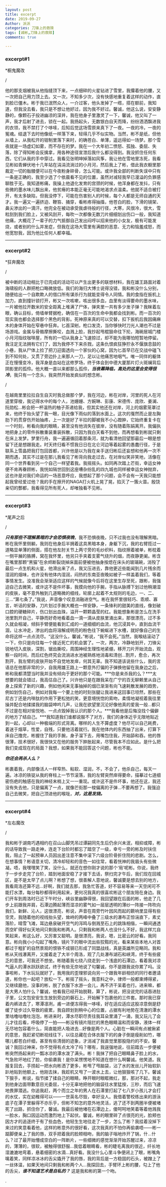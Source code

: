 ```yaml
---
layout: post
title: excerpt
date: 2019-09-27
Author: 派派
categories: 刀锋上的救赎
tags: [诚彬,刀锋上的救赎]
comments: true

---
```

### excerpt#1
*橱鬼魔改

/

他的那支烟被我从他指缝顶下来，一点细碎的火星钻进了雪里，我攥着他的腰，又一次把自己用力顶上去。又一次，不知多少次，没有快感地重复着这样的动作，直到脸已僵木。彬于我已泯然众人，一介过客，他头发掉了一绺，搭在额前，我知道，但我没去看，我只是不想让他好过，因为我不好过。馨诚，他这么说，安安静静的，像颗石子投进幽凉的深井，我在他身子里激灵了一下，馨诚，他又叫了一声，我才后射了进去，锁在一起。我扬起头，无数银白自天而降，纷纷洒洒飘进我的衣领，我不禁打了个哆嗦，后知后觉这场雪原来真下了一夜。一夜的冷，一夜的冤魂。结退下去时他像纸一样落下来，轻得几乎不似实物。当然，彬不是纸，但他从墙上，从我松开的钳制里落下来时，的确苍白、单薄，遥远得如一场梦。那个雪夜就是一场虚幻如雾，而不存在的梦。我在一个大年初二愤怒、孤独、委屈、失落，除了得知彬会反擒拿，用各种途径宣泄后我什么都没得到。我没抓住任何东西，它们从我的手中穿过。我看见张明坤掉落如风筝，我让他在雪地里冻死，我看见彬如青蝉伏地十几年站在涓涓流淌过的小月河，然后我上了彬，借此我衣橱里那裁定一切的骷髅便可以在今夜粉身碎骨，怎么可能。或许我全部的判断失误中只有一条是正确的，我至少选了个依晨看不见的位置，虽然对减轻我早已漫溢的负罪感聊胜于无。我知道彬痛，我操上他退化发育的宫颈的时候，他浑身都在发抖，只有些微的墨水味儿飘出来，他贫瘠的本能正毫无可能地渴求点温柔。他就不适合被打开，有太多缺陷，但我没停下，可能在伤害别人的时候，每个人都是无师自通的天才。我一遍又一遍挤迫、鞭笞、捅穿，看彬疼得抽搐，他苍白的脸，下滑的镜架、鼻尖渗出的一滴汗。他完全在被动承受我虐待般的行径，大寒，风很冷，很大，雪粒刮到我们脸上，又被风刮开，每吹一次都像无数刀片细细划出伤口一般，我知道他痛，大概花了一辈子的力气抵御自己发出闷哼以招来他的小女友，极有可能发烧，或者别的什么并发症，但我在这场大雪里有满腔的恶意、无力和恼羞成怒，而他宽恕我，因为他比任何人都幸福。

---
### excerpt#2
*狂奔魔改

/

被中断的活动相比于已完成的活动可以产生出更多的联想材料，我在雄王路面对着海啸般的人群把枪口略微放低。我们的海归大博士说得没错，我和彬没什么分别，随便给出一个自欺欺人的借口所有谋杀行为就能变得令人同情。我的食指在扳机上加力，直到撞针锁打开，彬又一次咳嗽，咳出很多血，血里有淡得要命的墨水味，一片被他拉开数米的安全距离上堆满了尸体，弹夹里一共有多少发子弹？我眯着左眼，确认目标，倚墙单臂据枪，确信在一百次的生命中我都会找到彬。而一百次的现实我也都会选择那个黑色的背影。死神原来真的可以交替，扣下扳机后我因痛麻木的身体开始在窄巷中狂奔。匕首深剜，枪口发烫，当你够快时刀光人潮也不过是场游戏。金属与骨骼摩擦撕咬，血溅上脸，我抄起甩棍狠命往下抡，海碗居城门楼小月河指纹咖啡屋，所有的一切从我身上飞速掠过，却不能为我哪怕短暂地停留。我注定无法拥有它们了，因为我停不下来杀戮，这条仇恨疯狂狰狞永不偃旗息鼓的小巷，我从尸体上捡了把刀迎面透向一个家伙的心窝，因为匕首早已在交战中磕飞到不知何处，又贯了旁边扑上来那人一刀，足以让他痛苦地咽气。唯一同伴的躯体正在慢慢变冷，我浑身是血站在这修罗场，终于体会到中德大厦那片灯火斑斓背后阴影里的孤伶。他大概一直以来都那么孤伶，***当夜幕降临，高处的这里会变得很冷***，我只有一个念头，我突然开始发疯似的想念彬。

/

在越南里里拉拉自生自灭时我总做那个梦，我在河边，彬在对岸，河里的死人在河道里穿梭，我记得水中的每个人，池姗姗、方婉琳、彭康、宋德传、庞欣、姜澜、阮勋松…彬会把一杯温热的柚子茶递给我，但其实他还在对岸，河上的烟雾笼罩过来，他终于抬头望了我一眼，目光像下雨似的落到水面上。这次的戛然而止是左胸肋下的贯穿伤开始抽疼，上一次是好了半拉的脚被我不小心蹬肿，它始终重复卡在一个时刻，彬看向我的眼睛，甚至没有他消失在彼岸，没有随着陈娟离开。我偏执地把身上的零件拆散重装重装拆散，只因为我白天看不到他，而再想看到彬就只剩在床上发梦。梦里行舟，我一遍遍循回着那条河，就为看清他回望那最后一眼是想留下还是想跟我走。时天终归看不惯我日日在北仑河边等着起雾的愚蠢行径，于是联系上雪晶把我打包回首都，兴许他是以为我在亲手送归彬后还妄想和他再一次不期而遇，其实不过是在那儿我看见了彬背向我走过去，在对岸似笑非笑地，活像在同一个世界看到另一个自己一样望着我。我摇摇头。如同再次踏上芒街，幸运女神便不肯再眷顾彬，我恍如隔世回到这座嘈杂纷乱的四九城也同样被幸运女神抛弃，这也许是对我们命运的一场恶意呼应，我想起了那个问题，会不会有一天我只能想起我曾经爱过他？我的手在擦开的NAGA打火机上晃了晃，掐灭了一簇火苗。殷饶亲切的酆都，我看得见所有死人，却唯独看不见彬。

---
### excerpt#3
*尾声之后

/

***只有那些不理解黑暗的才会恐惧夜晚***，我不恐惧夜晚，只不过我也没有理解黑暗。彬在我怀里侧躺，我则在他身后半拥着这具黑暗本身，身躯下沉，我的右臂揽过一道略显单薄的侧面，搭在他左肘关节上两寸旁的毛纱织料，指纹擦着被单，彬枕着一侧平展的胳膊，窝在我怀里，他另只手夹着支雾气绕升的烟，而夜静更阑。彬含在嘴里那颗“黑猫”在余烬断裂烧掉床面前便被他抽身按熄在床头的玻璃碗，消殁了最后一点生机和火星，他滑出来了点，我又压进去，靠他更近些能闻到几片残余而湿润的烟味，也许没有他体内湿润，闷热的东南亚夜晚如被子一样盖着我们，等着事情发生。没准我会渐渐适应这样的气候就像今后将在这里生存至死，跟彬，我强迫自己去微笑，或许这不是件坏事，我摸向他的手腕，手指从脉搏下划过他稍潮湿的皮肤，毫不意外触到几道略微的细线，轮廓上起着不太规则的毛边，一、二、三…“第七条了。”我说，声音像个叹息消融进空气。彬在我怀里很轻巧、乖顺、寡言，听话的安静，刀片划过手腕大概也一样安静，一条锋利的甜美的直线，像划破口腔的硬糖碎片，伤口划出血珠，溢开一颗颗晶莹的红。我能想象彬是怎么在洗手池里割开自己，平静而好奇地看着血一滴一滴从皮肤里涌出来，那很漂亮，过不多久就会相凝，倾斜手臂便能看到汇成的一道细细的血流，他沉浸其中，直到血流干涸，让水冲走，渗出的血将溶解成明亮的粉色往下蜿蜒进下水槽，就好像自己的生命将这样一点点流尽。“这没什么，馨诚，”彬说，“我不会死。”当然，我喉结滚动了一下，你只是向往每一个接近死亡的机会罢了。一次，两次，冷静地划开，刀锋尖锐地切入皮肤，深割，锯齿撕咬，周围神经生理性地紧绷，移开刀片开始流血，观察一段时间，而后红色终究会流淌进水池被熟练地消毒和清创…割开，愈合，再次割开，我左臂的皮肤开始不自觉地发痒，何其无辜。我不知道该说些什么，我的言语总在他那非常的少，自我用雄王路上一颗意外打偏的子弹换他留在我身边之后，彬和我都清楚当时我并没有倾向于更好的那个可能。***你是来杀我的么？***太想要的就会错过，我高估自己了。兴许他只是在跟我呆在广宁的百无聊赖里从自己身上探索了新的兴趣，例如他闲来无事抽掉的烟已渐渐有向飞速耗散发展的趋势，例如划伤自己，例如对我每一个要上他的时刻张腿让我进来这回事已坦然，那些在尼古丁还是内啡肽的作用下更松弛的笑，更意境恍惚的索吻，柔情地凝视着我往里操并配合地揉揉我的脑袋呻吟几声，让我在欲望里沉沦好像他真的爱我一般…都只不过是在相对愉悦地、一点点毁掉我认识的那个人。***我看他是后悔没找个偏僻的地方了结自己。***我知道我们谁都说服不了对方，我们的身体近乎无限地贴近到一起，心却以一种极端的形式背离。哪样的人生不算虚度？他尽可以自己耗费，着迷于烟草，性爱，自残，只要他活着就行。我在他体内的东西抽了出来，打算下床自己撸完，彬握住了我的手腕，身子溜下去，用嘴包住我，开始舔和吞。他的唇很薄，技术很好，我很快又在他的服务下肿胀起来，尽管我本不应如此。是什么把我们变成现在的局面？我想，如果我不能回答这个问题，彬也不能。



***你还会再杀人么？***



彬裹着我，内部像活人一样窄热、粘软、湿润，不，不会了，他杀自己，每天一遍。冰凉的铁锭从我的脊柱上一节节滚落，我的左臂突然痒得要命，描摹过七道细密伤疤的触感在我的神经末梢上又一一重现。或许这不是件坏事，他还在这，我还没有失去他，只是偏离了一点，就像芒街那一梭偏离的子弹…不要再想了。我强迫自己去微笑，把自己顶进他的喉咙，***对，这是发烧。***

---
### excerpt#4
*左右魔改

/

我和彬于湖南巧遇相约在召山山脚凭吊过谭嗣同先生后仍余兴未泯，相抑或障，彬的话导致我一路走神，连走下台阶时都忘了踏空了一级，幸亏一旁的彬及时扶住我，阻止了一起预审人员因出差注意不集中滚下六级台阶骨折住院的悲剧。怎么，在想事情？彬语意关切，清冷却轻和的音色一如往常，看着恍神的我眉头有些微凝。唔，我嘿嘿笑了笑，没什么，就还在想你刚才说的那个‘局’呢彬。你说，我终于一步步走完了台阶，踏到地面安稳了才接下去话，祭扫完才午后，我们现在回城区，是不是太早了点儿啊？彬想了想，很善解人意地说，馨诚要是想去别的地方，我看周洛还算不远…好啊，我们就去那，我急忙答道，好不容易等来一天空闲可不能打水漂，每分每秒都得利用起来，更何况我真的很喜欢彬这个朋友陪在身边。我们开车到周洛时已近下午时分，峡谷里幽静得很，我回望跟在后面的彬，他走了几步上前跟我并肩，石潭边腾起薄而湿凉的雾气如一层层透明的薄纱一阵接一阵吹向我们，新鲜、沁人，这很漂亮，彬说，声音在周旁竹叶因风而起的簌响里显得有些空灵，我随着他的视线抬头望，耸峙的两峰中叠了三级水的瀑布正惊湍直下，素丈落阶，晴雪飞滩，耳边悬泉破开空气的泻鸣与倒溅至石上的跳珠相偕，一瞬间通透而空旷得好似天地间只剩我和彬两人。只剩我和彬两人也没什么不好，我这样兀自笑起来，彬这么好，又厉害又聪明。是很漂亮，我说，嗯，比密云的好看。我同意。彬向我小小勾起了嘴角，镜片下的眼中流出些狡黠的光，看来某些本地人对首都过于粗犷的自然景观的恨铁不成钢已形成了同盟战线，真是英雄所见略同。我和彬从天线瀑离开，又接着走了大半个周洛，观了几处瀑布湖石和峡湾，终于有些疲乏的意思，可我还不想坐。彬随着我七绕八绕走到一个浅底的石潭边，看着我对凉气逼人的潭水跃跃欲试，终于有些无奈地说了句馨诚，你不是跟我说你累了吗。没事啦彬，下水玩玩就好了，我用我的歪理邪说向另一个跟我年龄相仿的同行者邀请道，彬你也一起吧？放松一下。彬摇了摇头，我意料之中，律师一般都束缚得紧，又继续磨他，没事的彬，脱了衣服下水游一会儿，再不济干呆着也行。进来嘛，都是大男人怕什么？馨诚，他看我已经开始脱鞋，算了，彬说，把没说完的话吞进肚子里，公文包安安生生放到旁边的磐石上，开始解下包裹他的三件套。那时我已穿着内裤进去了，寒潭凛冽，甫一进便冻得我一哆嗦，好在适应适应这股凉意倒是舒缓了徒步过久导致的疲累，我自顾划到稍中心的位置，占据有利地势在清澈的潭水里咕噜咕噜吐泡泡，彬进来时，潭水尽职尽责往我耳朵里涌了一涌，我又玩儿了会儿才往后看，呼吸停了一拍——彬没有镜片阻拦的黑色眼睛温和而安静，液体一样无尽地包容着什么，简直能把人吸进去…好像是两个人。心脏在一瞬间有点被揪紧的意思，我赶紧切断视线往下，以往总藏在合体衣服下的的身子倒是瘦削如竹，哪哪儿都苍白纤细，甚至有些清弱的迹象，才消减了我直觉里那股隐约的不安。馨诚？我回过神来，你不觉得有点太冷了吗？哪有，我逞强地说，往前踏去一步便被彬突然扬起来的一瓢冰凉的潭水泼了满头。彬！我抹了把自己眼睛鼻子脸上的水，气急败坏地红了脸，你偷袭我！是你呆愣愣地不知道在想什么啊馨诚。他笑道。我报复回去，手捞起一把水向彬洒了更多，彬甩了甩脑袋，沾了水的发丝儿开始软趴趴地贴到他额上，他刚去抹，我趁机又甩了一波水上去，让他狠狠咳了几下。馨诚下狠手，彬说，指节揉了揉自己的眼睛，睁开眼时眼眶微红，那，那对不起，我走到他身边面带歉意目光委屈，十分无辜地把他的脑袋往水里猛按，三秒，而后飞速地畏罪潜逃。你追我赶，两个而立之年的男人在石潭里打起了七八岁小孩儿才会打的水仗，实在幼稚得可以——一世英名尽毁，幸好没人。我借着警校练出来的游泳底子在潭子里躲得不亦乐乎，但彬不知怎的意外地灵活，逃了还不到两圈半便被堵死了出路，抓住你了，馨诚。我最后被他堵在石潭边上，傻呵呵地笑着等着他溅我一脸水，胸口因运动而激烈地上下起伏。馨诚，彬的眼里碎了点很亮的光，脸颊也因方才的追逐终于有了些血色，他轻生生地往走了一步，怎么了彬？我挂着没掉下来过的笑意看着他，这样的彬意外的很好看，这次我真的不怕你再偷袭唔——彬一踮脚便亲上了我的唇，双手把着我的脸颊相吻，我的脑子嗡地炸开了锅，什…什么？过了最开始懵成空白的一阵断片，一些细微的感觉渐渐开始苏醒过来，凉凉的，薄薄的，很软，被触得很舒服…我低着眼睛看，彬的睫毛离我的很近，纤长地湿漉漉地弯着，悬着细密的水滴…真好看。我没什么心里斗争便闭上了眼，彬嘴角噙着笑，同样凉冰冰的舌尖撬开了我的唇，我的背后是一方稳固的石头，被蹭上了一丝体温，如果天地间只剩我和彬两个人…我探回去，手臂环上彬的腰，勾上了他的舌尖，***谁不知道艺术是自私的？*** 这是我和彬的第一个吻。

.
